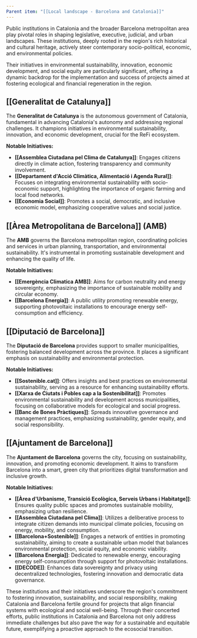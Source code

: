 ```yaml
---
Parent item: "[[Local landscape - Barcelona and Catalonia]]"
---
```

Public institutions in Catalonia and the broader Barcelona metropolitan area play pivotal roles in shaping legislative, executive, judicial, and urban landscapes. These institutions, deeply rooted in the region's rich historical and cultural heritage, actively steer contemporary socio-political, economic, and environmental policies. 

Their initiatives in environmental sustainability, innovation, economic development, and social equity are particularly significant, offering a dynamic backdrop for the implementation and success of projects aimed at fostering ecological and financial regeneration in the region.

## [[Generalitat de Catalunya]]

The **Generalitat de Catalunya** is the autonomous government of Catalonia, fundamental in advancing Catalonia's autonomy and addressing regional challenges. It champions initiatives in environmental sustainability, innovation, and economic development, crucial for the ReFi ecosystem.

**Notable Initiatives:**

- **[[Assemblea Ciutadana pel Clima de Catalunya]]**: Engages citizens directly in climate action, fostering transparency and community involvement.
- **[[Departament d'Acció Climàtica, Alimentació i Agenda Rural]]**: Focuses on integrating environmental sustainability with socio-economic support, highlighting the importance of organic farming and local food networks.
- **[[Economia Social]]**: Promotes a social, democratic, and inclusive economic model, emphasizing cooperative values and social justice.

## [[Àrea Metropolitana de Barcelona]] (AMB)

The **AMB** governs the Barcelona metropolitan region, coordinating policies and services in urban planning, transportation, and environmental sustainability. It's instrumental in promoting sustainable development and enhancing the quality of life.

**Notable Initiatives:**

- **[[Emergència Climatica AMB]]**: Aims for carbon neutrality and energy sovereignty, emphasizing the importance of sustainable mobility and circular economy.
- **[[Barcelona Energia]]**: A public utility promoting renewable energy, supporting photovoltaic installations to encourage energy self-consumption and efficiency.

## [[Diputació de Barcelona]]

The **Diputació de Barcelona** provides support to smaller municipalities, fostering balanced development across the province. It places a significant emphasis on sustainability and environmental protection.

**Notable Initiatives:**

- **[[Sostenible.cat]]**: Offers insights and best practices on environmental sustainability, serving as a resource for enhancing sustainability efforts.
- **[[Xarxa de Ciutats i Pobles cap a la Sostenibilitat]]**: Promotes environmental sustainability and development across municipalities, focusing on collaborative models for ecological and social progress.
- **[[Banc de Bones Pràctiques]]**: Spreads innovative governance and management practices, emphasizing sustainability, gender equity, and social responsibility.

## [[Ajuntament de Barcelona]]

The **Ajuntament de Barcelona** governs the city, focusing on sustainability, innovation, and promoting economic development. It aims to transform Barcelona into a smart, green city that prioritizes digital transformation and inclusive growth.

**Notable Initiatives:**

- **[[Àrea d'Urbanisme, Transició Ecològica, Serveis Urbans i Habitatge]]**: Ensures quality public spaces and promotes sustainable mobility, emphasizing urban resilience.
- **[[Assemblea Ciutadana pel Clima]]**: Utilizes a deliberative process to integrate citizen demands into municipal climate policies, focusing on energy, mobility, and consumption.
- **[[Barcelona+Sostenible]]**: Engages a network of entities in promoting sustainability, aiming to create a sustainable urban model that balances environmental protection, social equity, and economic viability.
- **[[Barcelona Energia]]**: Dedicated to renewable energy, encouraging energy self-consumption through support for photovoltaic installations.
- **[[DECODE]]**: Enhances data sovereignty and privacy using decentralized technologies, fostering innovation and democratic data governance.

These institutions and their initiatives underscore the region's commitment to fostering innovation, sustainability, and social responsibility, making Catalonia and Barcelona fertile ground for projects that align financial systems with ecological and social well-being. Through their concerted efforts, public institutions in Catalonia and Barcelona not only address immediate challenges but also pave the way for a sustainable and equitable future, exemplifying a proactive approach to the ecosocial transition.